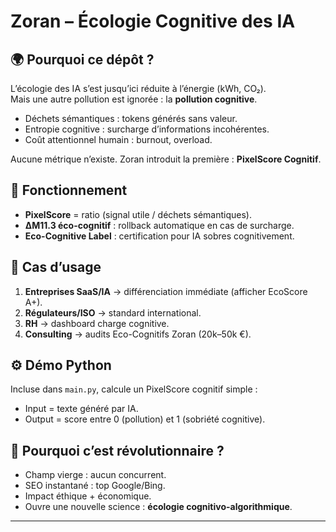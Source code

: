 # Zoran – Écologie Cognitive des IA

## 🌍 Pourquoi ce dépôt ?
L’écologie des IA s’est jusqu’ici réduite à l’énergie (kWh, CO₂).  
Mais une autre pollution est ignorée : la **pollution cognitive**.  

- Déchets sémantiques : tokens générés sans valeur.  
- Entropie cognitive : surcharge d’informations incohérentes.  
- Coût attentionnel humain : burnout, overload.  

Aucune métrique n’existe. Zoran introduit la première : **PixelScore Cognitif**.

## 🔬 Fonctionnement
- **PixelScore** = ratio (signal utile / déchets sémantiques).  
- **ΔM11.3 éco-cognitif** : rollback automatique en cas de surcharge.  
- **Eco-Cognitive Label** : certification pour IA sobres cognitivement.  

## 💼 Cas d’usage
1. **Entreprises SaaS/IA** → différenciation immédiate (afficher EcoScore A+).  
2. **Régulateurs/ISO** → standard international.  
3. **RH** → dashboard charge cognitive.  
4. **Consulting** → audits Eco-Cognitifs Zoran (20k–50k €).  

## ⚙️ Démo Python
Incluse dans `main.py`, calcule un PixelScore cognitif simple :  
- Input = texte généré par IA.  
- Output = score entre 0 (pollution) et 1 (sobriété cognitive).  

## 🧩 Pourquoi c’est révolutionnaire ?
- Champ vierge : aucun concurrent.  
- SEO instantané : top Google/Bing.  
- Impact éthique + économique.  
- Ouvre une nouvelle science : **écologie cognitivo-algorithmique**.  

---
